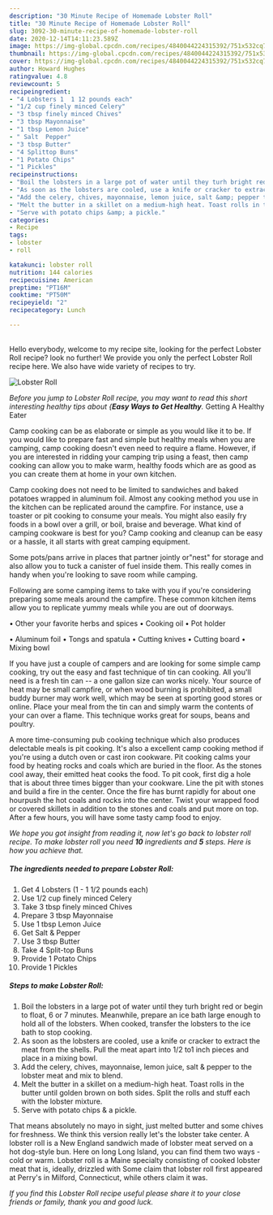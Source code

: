 ```yaml
---
description: "30 Minute Recipe of Homemade Lobster Roll"
title: "30 Minute Recipe of Homemade Lobster Roll"
slug: 3092-30-minute-recipe-of-homemade-lobster-roll
date: 2020-12-14T14:11:23.589Z
image: https://img-global.cpcdn.com/recipes/4840044224315392/751x532cq70/lobster-roll-recipe-main-photo.jpg
thumbnail: https://img-global.cpcdn.com/recipes/4840044224315392/751x532cq70/lobster-roll-recipe-main-photo.jpg
cover: https://img-global.cpcdn.com/recipes/4840044224315392/751x532cq70/lobster-roll-recipe-main-photo.jpg
author: Howard Hughes
ratingvalue: 4.8
reviewcount: 5
recipeingredient:
- "4 Lobsters 1  1 12 pounds each"
- "1/2 cup finely minced Celery"
- "3 tbsp finely minced Chives"
- "3 tbsp Mayonnaise"
- "1 tbsp Lemon Juice"
- " Salt  Pepper"
- "3 tbsp Butter"
- "4 Splittop Buns"
- "1 Potato Chips"
- "1 Pickles"
recipeinstructions:
- "Boil the lobsters in a large pot of water until they turh bright red or begin to float, 6 or 7 minutes. Meanwhile, prepare an ice bath large enough to hold all of the lobsters. When cooked, transfer the lobsters to the ice bath to stop cooking."
- "As soon as the lobsters are cooled, use a knife or cracker to extract the meat from the shells. Pull the meat apart into 1/2 to1 inch pieces and place in a mixing bowl."
- "Add the celery, chives, mayonnaise, lemon juice, salt &amp; pepper to the lobster meat and mix to blend."
- "Melt the butter in a skillet on a medium-high heat. Toast rolls in the butter until golden brown on both sides. Split the rolls and stuff each with the lobster mixture."
- "Serve with potato chips &amp; a pickle."
categories:
- Recipe
tags:
- lobster
- roll

katakunci: lobster roll 
nutrition: 144 calories
recipecuisine: American
preptime: "PT16M"
cooktime: "PT50M"
recipeyield: "2"
recipecategory: Lunch

---
```

<br>
Hello everybody, welcome to my recipe site, looking for the perfect Lobster Roll recipe? look no further! We provide you only the perfect Lobster Roll recipe here. We also have wide variety of recipes to try.
<br>


![Lobster Roll](https://img-global.cpcdn.com/recipes/4840044224315392/751x532cq70/lobster-roll-recipe-main-photo.jpg)

<i>Before you jump to Lobster Roll recipe, you may want to read this short interesting healthy tips about {<strong>Easy Ways to Get Healthy</strong>.</i>
Getting A Healthy Eater

    
Camp cooking can be as elaborate or simple as you would like it to be. If you would like to prepare fast and simple but healthy meals when you are camping, camp cooking doesn't even need to require a flame. However, if you are interested in ridding your camping trip using a feast, then camp cooking can allow you to make warm, healthy foods which are as good as you can create them at home in your own kitchen.

Camp cooking does not need to be limited to sandwiches and baked potatoes wrapped in aluminum foil.  Almost any cooking method you use in the kitchen can be replicated around the campfire. For instance, use a toaster or pit cooking to consume your meals. You might also easily fry foods in a bowl over a grill, or boil, braise and beverage. What kind of camping cookware is best for you? Camp cooking and cleanup can be easy or a hassle, it all starts with great camping equipment.

Some pots/pans arrive in places that partner jointly or"nest" for storage and also allow you to tuck a canister of fuel inside them. This really comes in handy when you're looking to save room while camping.

Following are some camping items to take with you if you're considering preparing some meals around the campfire. These common kitchen items allow you to replicate yummy meals while you are out of doorways.


• Other your favorite herbs and spices
• Cooking oil
• Pot holder

• Aluminum foil
• Tongs and spatula
• Cutting knives
• Cutting board
• Mixing bowl


If you have just a couple of campers and are looking for some simple camp cooking, try out the easy and fast technique of tin can cooking. All you'll need is a fresh tin can -- a one gallon size can works nicely. Your source of heat may be small campfire, or when wood burning is prohibited, a small buddy burner may work well, which may be seen at sporting good stores or online. Place your meal from the tin can and simply warm the contents of your can over a flame.  This technique works great for soups, beans and poultry.

A more time-consuming pub cooking technique which also produces delectable meals is pit cooking.  It's also a excellent camp cooking method if you're using a dutch oven or cast iron cookware. Pit cooking calms your food by heating rocks and coals which are buried in the floor. As the stones cool away, their emitted heat cooks the food. To pit cook, first dig a hole that is about three times bigger than your cookware. Line the pit with stones and build a fire in the center. Once the fire has burnt rapidly for about one hourpush the hot coals and rocks into the center. Twist your wrapped food or covered skillets in addition to the stones and coals and put more on top. After a few hours, you will have some tasty camp food to enjoy.


<i>We hope you got insight from reading it, now let's go back to lobster roll recipe. To make lobster roll you need <strong>10</strong> ingredients and <strong>5</strong> steps. Here is how you achieve that.
</i>

##### The ingredients needed to prepare Lobster Roll:

1. Get 4 Lobsters (1 - 1 1/2 pounds each)
1. Use 1/2 cup finely minced Celery
1. Take 3 tbsp finely minced Chives
1. Prepare 3 tbsp Mayonnaise
1. Use 1 tbsp Lemon Juice
1. Get  Salt &amp; Pepper
1. Use 3 tbsp Butter
1. Take 4 Split-top Buns
1. Provide 1 Potato Chips
1. Provide 1 Pickles


##### Steps to make Lobster Roll:

1. Boil the lobsters in a large pot of water until they turh bright red or begin to float, 6 or 7 minutes. Meanwhile, prepare an ice bath large enough to hold all of the lobsters. When cooked, transfer the lobsters to the ice bath to stop cooking.
1. As soon as the lobsters are cooled, use a knife or cracker to extract the meat from the shells. Pull the meat apart into 1/2 to1 inch pieces and place in a mixing bowl.
1. Add the celery, chives, mayonnaise, lemon juice, salt &amp; pepper to the lobster meat and mix to blend.
1. Melt the butter in a skillet on a medium-high heat. Toast rolls in the butter until golden brown on both sides. Split the rolls and stuff each with the lobster mixture.
1. Serve with potato chips &amp; a pickle.


That means absolutely no mayo in sight, just melted butter and some chives for freshness. We think this version really let&#39;s the lobster take center. A lobster roll is a New England sandwich made of lobster meat served on a hot dog-style bun. Here on long Long Island, you can find them two ways - cold or warm. Lobster roll is a Maine specialty consisting of cooked lobster meat that is, ideally, drizzled with Some claim that lobster roll first appeared at Perry&#39;s in Milford, Connecticut, while others claim it was. 

<i>If you find this Lobster Roll recipe useful please share it to your close friends or family, thank you and good luck.</i>
